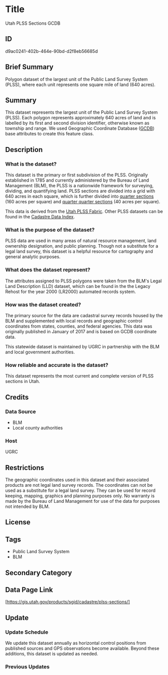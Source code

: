 # Title

Utah PLSS Sections GCDB

## ID

d9ac0241-402b-464e-90bd-d2f8eb56685d

## Brief Summary

Polygon dataset of the largest unit of the Public Land Survey System (PLSS), where each unit represents one square mile of land (640 acres).

## Summary

This dataset represents the largest unit of the Public Land Survey System (PLSS). Each polygon represents approximately 640 acres of land and is labelled by its first and second division identifier, otherwise known as township and range. We used Geographic Coordinate Database ([GCDB](https://www.sciencebase.gov/catalog/item/4f4e4a7fe4b07f02db648dce)) base attributes to create this  feature class.

## Description

### What is the dataset?

This dataset is the primary or first subdivision of the PLSS. Originally established in 1785 and currently administered by the Bureau of Land Management (BLM), the PLSS is a nationwide framework for surveying, dividing, and quantifying land. PLSS sections are divided into a grid with 640 acres in each square, which is further divided into [quarter sections](https://gis.utah.gov/products/sgid/cadastre/plss-quarter-sections/) (160 acres per square) and [quarter quarter sections](https://gis.utah.gov/products/sgid/cadastre/plss-quarter-quarter-sections/) (40 acres per square).

This data is derived from the [Utah PLSS Fabric](https://gis.utah.gov/products/sgid/cadastre/parcel-fabric/). Other PLSS datasets can be found in the [Cadastre Data Index](https://gis.utah.gov/products/sgid/cadastre/).

### What is the purpose of the dataset?

PLSS data are used in many areas of natural resource management, land ownership designation, and public planning. Though not a substitute for a legal land survey, this dataset is a helpful resource for cartography and general analytic purposes.

### What does the dataset represent?

The attributes assigned to PLSS polygons were taken from the BLM's Legal Land Description (LLD) dataset, which can be found in the the Legacy Rehost for the year 2000 (LR2000) automated records system.

### How was the dataset created?

The primary source for the data are cadastral survey records housed by the BLM and supplemented with local records and geographic control coordinates from states, counties, and federal agencies. This data was originally published in January of 2017 and is based on GCDB coordinate data.

This statewide dataset is maintained by UGRC in partnership with the BLM and local government authorities.

### How reliable and accurate is the dataset?

This dataset represents the most current and complete version of PLSS sections in Utah.

## Credits

### Data Source

- BLM
- Local county authorities

### Host

UGRC

## Restrictions

The geographic coordinates used in this dataset and their associated products are not legal land survey records. The coordinates can not be used as a substitute for a legal land survey. They can be used for record keeping, mapping, graphics and planning purposes only. No warranty is made by the Bureau of Land Management for use of the data for purposes not intended by BLM.

## License

## Tags

- Public Land Survey System
- BLM

## Secondary Category

## Data Page Link

[https://gis.utah.gov/products/sgid/cadastre/plss-sections/]

## Update

### Update Schedule

We update this dataset annually as horizontal control positions from published sources and GPS observations become available. Beyond these additions, this dataset is updated as needed.

### Previous Updates
